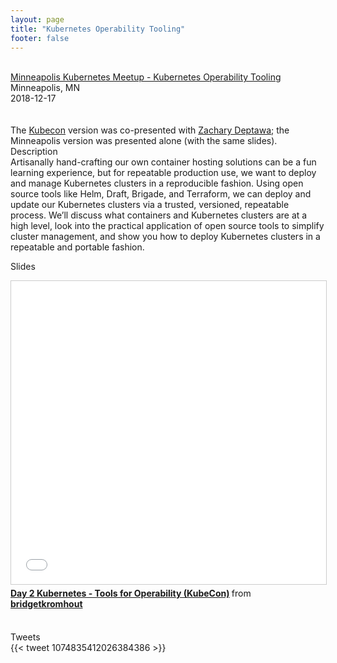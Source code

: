 ```yaml
---
layout: page
title: "Kubernetes Operability Tooling"
footer: false
---
```



<br>
<div class="views-field views-field-nothing">        <span class="field-content views-field-field-details"><a href="https://www.meetup.com/Minneapolis-Kubernetes-Meetup/events/256841441/">Minneapolis Kubernetes Meetup - Kubernetes Operability Tooling</a><br>Minneapolis, MN<br><span class="date-display-start">2018-12-17</span></span></div>

<br>
<br>
The <a href="https://bridgetkromhout.com/speaking/2018/kubecon/">Kubecon</a> version was co-presented with <a href="https://twitter.com/zdeptawa">Zachary Deptawa</a>; the Minneapolis version was presented alone (with the same slides).
<br>
Description
<br>
Artisanally hand-crafting our own container hosting solutions can be a fun learning experience, but for repeatable production use, we want to deploy and manage Kubernetes clusters in a reproducible fashion. Using open source tools like Helm, Draft, Brigade, and Terraform, we can deploy and update our Kubernetes clusters via a trusted, versioned, repeatable process. We’ll discuss what containers and Kubernetes clusters are at a high level, look into the practical application of open source tools to simplify cluster management, and show you how to deploy Kubernetes clusters in a repeatable and portable fashion.
<br>

Slides
<br>
<iframe src="//www.slideshare.net/slideshow/embed_code/key/2PrOQTG0IVd1DH" width="595" height="485" frameborder="0" marginwidth="0" marginheight="0" scrolling="no" style="border:1px solid #CCC; border-width:1px; margin-bottom:5px; max-width: 100%;" allowfullscreen> </iframe> <div style="margin-bottom:5px"> <strong> <a href="//www.slideshare.net/bridgetkromhout/day-2-kubernetes-tools-for-operability-kubecon" title="Day 2 Kubernetes - Tools for Operability (KubeCon)" target="_blank">Day 2 Kubernetes - Tools for Operability (KubeCon)</a> </strong> from <strong><a href="https://www.slideshare.net/bridgetkromhout" target="_blank">bridgetkromhout</a></strong> </div>
<br>

Tweets
<br>
{{< tweet 1074835412026384386 >}}
